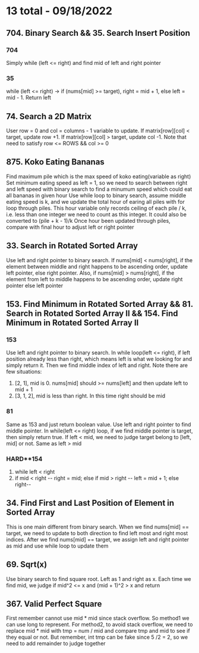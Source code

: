 # 13 total - 09/18/2022

## 704. Binary Search && 35. Search Insert Position
### 704
Simply while (left <= right) and find mid of left and right pointer
### 35
while (left <= right) -> if (nums[mid] >= target), right = mid + 1, else left = mid - 1. Return left

## 74. Search a 2D Matrix
User row = 0 and col = columns - 1 variable to update. If matrix[row][col] < target, update row +1. If matrix[row][col] > target, update col -1. Note that need to satisfy row <= ROWS && col >= 0

## 875. Koko Eating Bananas
Find maximum pile which is the max speed of koko eating(variable as right)
Set minimum eating speed as left = 1, so we need to search between right and left speed with binary search to find a minumum speed which could eat all bananas in given hour
Use while loop to binary search, assume middle eating speed is k, and we update the total hour of earing all piles with for loop through piles. This hour variable only records ceiling of each pile / k, i.e. less than one integer we need to count as this integer. It could also be converted to (pile + k - 1)/k
Once hour been updated through piles, compare with final hour to adjust left or right pointer

## 33. Search in Rotated Sorted Array
Use left and right pointer to binary search. If nums[mid] < nums[right], if the element between middle and right happens to be ascending order, update left pointer, else right pointer. Also, if nums[mid] > nums[right], if the element from left to middle happens to be ascending order, update right pointer else left pointer

## 153. Find Minimum in Rotated Sorted Array && 81. Search in Rotated Sorted Array II && 154. Find Minimum in Rotated Sorted Array II
### 153
Use left and right pointer to binary search.
In while loop(left <= right), if left position already less than right, which means left is what we looking for and simply return it. Then we find middle index of left and right. Note there are few situations:
1. [2, 1], mid is 0. nums[mid] should >= nums[left] and then update left to mid + 1
2. [3, 1, 2], mid is less than right. In this time right should be mid
### 81
Same as 153 and just return boolean value. Use left and right pointer to find middle pointer. In while(left <= right) loop, if we find middle pointer is target, then simply return true. If left < mid, we need to judge target belong to [left, mid] or not. Same as left > mid
### HARD**154
1. while left < right
2. if mid < right -- right = mid; else if mid > right -- left = mid + 1; else right--

## 34. Find First and Last Position of Element in Sorted Array
This is one main different from binary search. When we find nums[mid] == target, we need to update to both direction to find left most and right most indices.
After we find nums[mid] == target, we assign left and right pointer as mid and use while loop to update them

## 69. Sqrt(x)
Use binary search to find square root. Left as 1 and right as x. Each time we find mid, we judge if mid^2 <= x and (mid + 1)^2 > x and return

## 367. Valid Perfect Square
First remember cannot use mid * mid since stack overflow. So method1 we can use long to represent.
For method2, to avoid stack overflow, we need to replace mid * mid with tmp = num / mid and compare tmp and mid to see if they equal or not. But remember, int tmp can be fake since 5 /2 = 2, so we need to add remainder to judge together
